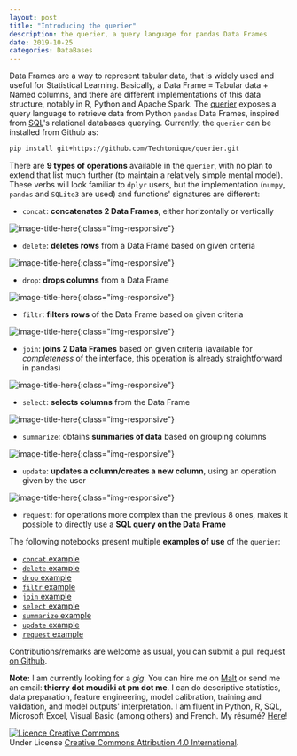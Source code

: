 ```yaml
---
layout: post
title: "Introducing the querier"
description: the querier, a query language for pandas Data Frames
date: 2019-10-25
categories: DataBases
---
```



Data Frames are a way to represent tabular data, that is widely used and useful for Statistical Learning. Basically, a Data Frame = Tabular data + Named columns, and there are different implementations of this data structure, notably in R, Python and Apache Spark. The [querier](https://github.com/Techtonique/querier) exposes a query language to retrieve data from Python `pandas` Data Frames, inspired from [SQL](https://en.wikipedia.org/wiki/SQL)'s relational databases querying. Currently, the `querier` can be installed from Github as:

```bash
pip install git+https://github.com/Techtonique/querier.git
```

There are __9 types of operations__ available in the `querier`, with no plan to extend that list much further (to maintain a relatively simple mental model). These verbs will look familiar to `dplyr` users, but the implementation (`numpy`, `pandas` and `SQLite3` are used) and functions' signatures are different: 


- `concat`: __concatenates 2 Data Frames__, either horizontally or vertically

![image-title-here]({{base}}/images/2019-10-25/2019-10-25-image1.png){:class="img-responsive"}


- `delete`: __deletes rows__ from a Data Frame based on given criteria

![image-title-here]({{base}}/images/2019-10-25/2019-10-25-image2.png){:class="img-responsive"}


- `drop`: __drops columns__ from a Data Frame

![image-title-here]({{base}}/images/2019-10-25/2019-10-25-image3.png){:class="img-responsive"}


- `filtr`: __filters rows__ of the Data Frame based on given criteria


![image-title-here]({{base}}/images/2019-10-25/2019-10-25-image4.png){:class="img-responsive"}



- `join`: __joins 2 Data Frames__ based on given criteria (available for _completeness_ of the interface, this operation is already straightforward in pandas)


![image-title-here]({{base}}/images/2019-10-25/2019-10-25-image5.png){:class="img-responsive"}


- `select`: __selects columns__ from the Data Frame

![image-title-here]({{base}}/images/2019-10-25/2019-10-25-image6.png){:class="img-responsive"}


- `summarize`: obtains __summaries of data__ based on grouping columns

![image-title-here]({{base}}/images/2019-10-25/2019-10-25-image7.png){:class="img-responsive"}


- `update`: __updates a column/creates a new column__, using an operation given by the user

![image-title-here]({{base}}/images/2019-10-25/2019-10-25-image8.png){:class="img-responsive"}


- `request`: for operations more complex than the previous 8 ones, makes it possible to directly use a __SQL query on the Data Frame__



The following notebooks present multiple __examples of use__ of the `querier`: 

- [`concat` example](https://github.com/Techtonique/querier/tree/master/querier/demo/thierrymoudiki_251019_concat.ipynb)
- [`delete` example](https://github.com/Techtonique/querier/tree/master/querier/demo/thierrymoudiki_241019_delete.ipynb)
- [`drop` example](https://github.com/Techtonique/querier/tree/master/querier/demo/thierrymoudiki_241019_drop.ipynb)
- [`filtr` example](https://github.com/Techtonique/querier/tree/master/querier/demo/thierrymoudiki_231019_filtr.ipynb)
- [`join` example](https://github.com/Techtonique/querier/tree/master/querier/demo/thierrymoudiki_231019_join.ipynb)
- [`select` example](https://github.com/Techtonique/querier/tree/master/querier/demo/thierrymoudiki_231019_select.ipynb)
- [`summarize` example](https://github.com/Techtonique/querier/tree/master/querier/demo/thierrymoudiki_231019_summarize.ipynb)
- [`update` example](https://github.com/Techtonique/querier/tree/master/querier/demo/thierrymoudiki_251019_update.ipynb)
- [`request` example](https://github.com/Techtonique/querier/tree/master/querier/demo/thierrymoudiki_231019_request.ipynb)


Contributions/remarks are welcome as usual, you can submit a pull request [on Github](https://github.com/Techtonique/querier).


__Note:__ I am currently looking for a _gig_. You can hire me on [Malt](https://www.malt.fr/profile/thierrymoudiki) or send me an email: __thierry dot moudiki at pm dot me__. I can do descriptive statistics, data preparation, feature engineering, model calibration, training and validation, and model outputs' interpretation. I am fluent in Python, R, SQL, Microsoft Excel, Visual Basic (among others) and French. My résumé? [Here]({{base}}/cv/thierry-moudiki.pdf)!


<a rel="license" href="http://creativecommons.org/licenses/by/4.0/"><img alt="Licence Creative Commons" style="border-width:0" src="https://i.creativecommons.org/l/by/4.0/88x31.png" /></a><br />Under License <a rel="license" href="http://creativecommons.org/licenses/by/4.0/">Creative Commons Attribution 4.0 International</a>.


